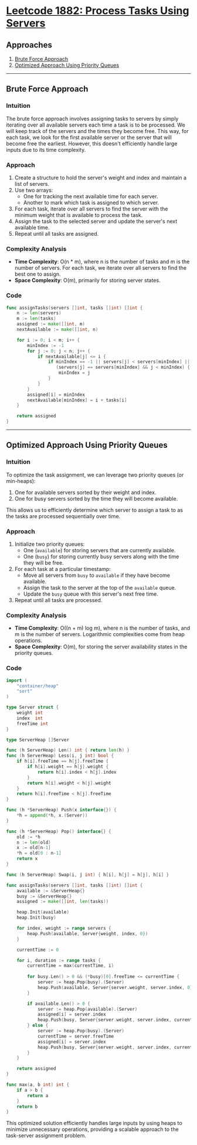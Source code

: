 # [Leetcode 1882: Process Tasks Using Servers](https://leetcode.com/problems/process-tasks-using-servers/)

## Approaches
1. [Brute Force Approach](#brute-force-approach)
2. [Optimized Approach Using Priority Queues](#optimized-approach-using-priority-queues)

---

## Brute Force Approach

### Intuition

The brute force approach involves assigning tasks to servers by simply iterating over all available servers each time a task is to be processed. We will keep track of the servers and the times they become free. This way, for each task, we look for the first available server or the server that will become free the earliest. However, this doesn't efficiently handle large inputs due to its time complexity.

### Approach

1. Create a structure to hold the server's weight and index and maintain a list of servers.
2. Use two arrays:
   - One for tracking the next available time for each server.
   - Another to mark which task is assigned to which server.
3. For each task, iterate over all servers to find the server with the minimum weight that is available to process the task.
4. Assign the task to the selected server and update the server's next available time.
5. Repeat until all tasks are assigned.

### Complexity Analysis

- **Time Complexity**: O(n * m), where n is the number of tasks and m is the number of servers. For each task, we iterate over all servers to find the best one to assign.
- **Space Complexity**: O(m), primarily for storing server states.

### Code

```go
func assignTasks(servers []int, tasks []int) []int {
    n := len(servers)
    m := len(tasks)
    assigned := make([]int, m)
    nextAvailable := make([]int, n)

    for i := 0; i < m; i++ {
        minIndex := -1
        for j := 0; j < n; j++ {
            if nextAvailable[j] <= i {
                if minIndex == -1 || servers[j] < servers[minIndex] || 
                   (servers[j] == servers[minIndex] && j < minIndex) {
                    minIndex = j
                }
            }
        }
        assigned[i] = minIndex
        nextAvailable[minIndex] = i + tasks[i]
    }

    return assigned
}
```

---

## Optimized Approach Using Priority Queues

### Intuition

To optimize the task assignment, we can leverage two priority queues (or min-heaps):
1. One for available servers sorted by their weight and index.
2. One for busy servers sorted by the time they will become available.

This allows us to efficiently determine which server to assign a task to as the tasks are processed sequentially over time.

### Approach

1. Initialize two priority queues:
   - One (`available`) for storing servers that are currently available.
   - One (`busy`) for storing currently busy servers along with the time they will be free.
2. For each task at a particular timestamp:
   - Move all servers from `busy` to `available` if they have become available.
   - Assign the task to the server at the top of the `available` queue.
   - Update the `busy` queue with this server's next free time.
3. Repeat until all tasks are processed.

### Complexity Analysis

- **Time Complexity**: O((n + m) log m), where n is the number of tasks, and m is the number of servers. Logarithmic complexities come from heap operations.
- **Space Complexity**: O(m), for storing the server availability states in the priority queues.

### Code

```go
import (
    "container/heap"
    "sort"
)

type Server struct {
    weight int
    index  int
    freeTime int
}

type ServerHeap []Server

func (h ServerHeap) Len() int { return len(h) }
func (h ServerHeap) Less(i, j int) bool {
    if h[i].freeTime == h[j].freeTime {
        if h[i].weight == h[j].weight {
            return h[i].index < h[j].index
        }
        return h[i].weight < h[j].weight
    }
    return h[i].freeTime < h[j].freeTime
}

func (h *ServerHeap) Push(x interface{}) {
    *h = append(*h, x.(Server))
}

func (h *ServerHeap) Pop() interface{} {
    old := *h
    n := len(old)
    x := old[n-1]
    *h = old[0 : n-1]
    return x
}

func (h ServerHeap) Swap(i, j int) { h[i], h[j] = h[j], h[i] }

func assignTasks(servers []int, tasks []int) []int {
    available := &ServerHeap{}
    busy := &ServerHeap{}
    assigned := make([]int, len(tasks))

    heap.Init(available)
    heap.Init(busy)

    for index, weight := range servers {
        heap.Push(available, Server{weight, index, 0})
    }

    currentTime := 0

    for i, duration := range tasks {
        currentTime = max(currentTime, i)
        
        for busy.Len() > 0 && (*busy)[0].freeTime <= currentTime {
            server := heap.Pop(busy).(Server)
            heap.Push(available, Server{server.weight, server.index, 0})
        }

        if available.Len() > 0 {
            server := heap.Pop(available).(Server)
            assigned[i] = server.index
            heap.Push(busy, Server{server.weight, server.index, currentTime + duration})
        } else {
            server := heap.Pop(busy).(Server)
            currentTime = server.freeTime
            assigned[i] = server.index
            heap.Push(busy, Server{server.weight, server.index, currentTime + duration})
        }
    }

    return assigned
}

func max(a, b int) int {
    if a > b {
        return a
    }
    return b
}
```

This optimized solution efficiently handles large inputs by using heaps to minimize unnecessary operations, providing a scalable approach to the task-server assignment problem.

